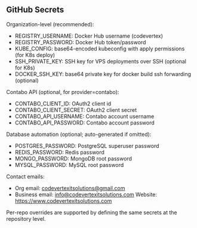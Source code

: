 GitHub Secrets
--------------

Organization-level (recommended):
- REGISTRY_USERNAME: Docker Hub username (codevertex)
- REGISTRY_PASSWORD: Docker Hub token/password
- KUBE_CONFIG: base64-encoded kubeconfig with apply permissions (for K8s deploy)
- SSH_PRIVATE_KEY: SSH key for VPS deployments over SSH (optional for K8s)
- DOCKER_SSH_KEY: base64 private key for docker build ssh forwarding (optional)

Contabo API (optional, for provider=contabo):
- CONTABO_CLIENT_ID: OAuth2 client id
- CONTABO_CLIENT_SECRET: OAuth2 client secret
- CONTABO_API_USERNAME: Contabo account username
- CONTABO_API_PASSWORD: Contabo account password

Database automation (optional; auto-generated if omitted):
- POSTGRES_PASSWORD: PostgreSQL superuser password
- REDIS_PASSWORD: Redis password
- MONGO_PASSWORD: MongoDB root password
- MYSQL_PASSWORD: MySQL root password

Contact emails:
- Org email: codevertexitsolutions@gmail.com
- Business email: info@codevertexitsolutions.com
Website: https://www.codevertexitsolutions.com

Per-repo overrides are supported by defining the same secrets at the repository level.


